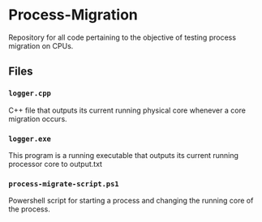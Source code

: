 # Process-Migration
Repository for all code pertaining to the objective of testing process migration on CPUs.

## Files 
### `logger.cpp`
C++ file that outputs its current running physical core whenever a core migration occurs.

### `logger.exe`
This program is a running executable that outputs its current running processor core to output.txt

### `process-migrate-script.ps1`
Powershell script for starting a process and changing the running core of the process.
